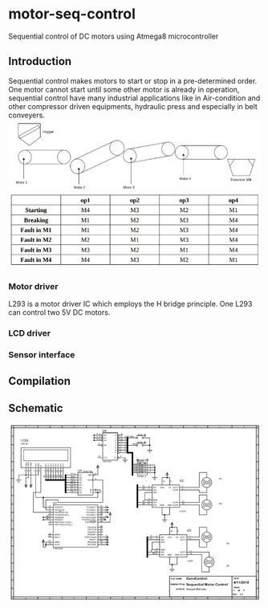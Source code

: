 # motor-seq-control
Sequential control of DC motors using Atmega8 microcontroller

## Introduction
Sequential control makes motors to start or stop in a pre-determined order. One motor cannot
start until some other motor is already in operation, sequential control have many industrial
applications like in Air-condition and other compressor driven equipments, hydraulic press and
especially in belt conveyers.
![conveyor-belt](conveyor-belt.jpg)
![sequence-table](sequence-table.jpg)

### Motor driver
L293 is a motor driver IC which employs the H bridge principle. One L293 can control two
5V DC motors.
### LCD driver

### Sensor interface

## Compilation

## Schematic

![Schematic](ConvControl-schematic.jpg)
